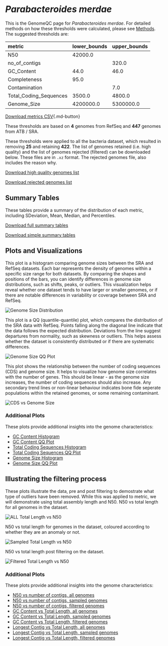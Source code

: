 # *Parabacteroides merdae*

This is the GenomeQC page for *Parabacteroides merdae*. For detailed methods on how these thresholds were calculated, please see [Methods](../../methods.md).
The suggested thresholds are: 

| metric                 | lower_bounds   | upper_bounds   |
|:-----------------------|:---------------|:---------------|
| N50                    | 42000.0        |                |
| no_of_contigs          |                | 320.0          |
| GC_Content             | 44.0           | 46.0           |
| Completeness           | 95.0           |                |
| Contamination          |                | 7.0            |
| Total_Coding_Sequences | 3500.0         | 4800.0         |
| Genome_Size            | 4200000.0      | 5300000.0      |

[Download metrics CSV](Parabacteroides_merdae_metrics.csv){.md-button}


These thresholds are based on **4** genomes from RefSeq and **447** genomes from ATB / SRA.

These thresholds were applied to all the bacteria dataset, which resulted in removing **25** and retaining **422**.
The list of genomes retained (i.e. high quality) and the list of genomes rejected (filtered) can be downloaded below. These files are in `.xz` format. The rejected genomes file, also includes the reason why.

[Download high quality genomes list](Parabacteroides_merdae_high_quality_genomes.csv.xz)


[Download rejected genomes list](Parabacteroides_merdae_filtered_out_genomes.csv.xz)



## Summary Tables
These tables provide a summary of the distribution of each metric, including SDeviation, Mean, Median, and Percentiles.

[Download full summary tables](summary.csv)

[Download simple summary tables](selected_summary.csv)

## Plots and Visualizations

This plot is a histogram comparing genome sizes between the SRA and RefSeq datasets. Each bar represents the density of genomes within a specific size range for both datasets. By comparing the shapes and positions of the bars, you can identify differences in genome size distributions, such as shifts, peaks, or outliers. This visualization helps reveal whether one dataset tends to have larger or smaller genomes, or if there are notable differences in variability or coverage between SRA and RefSeq.

![Genome Size Distribution](Genome_Size_refseq_histogram_kde.png)

This plot is a QQ (quantile-quantile) plot, which compares the distribution of the SRA data with RefSeq. Points falling along the diagonal line indicate that the data follows the expected distribution. Deviations from the line suggest departures from normality, such as skewness or outliers. This helps assess whether the dataset is consistently distributed or if there are systematic differences.

![Genome Size QQ Plot](Genome_Size_refseq_qqplot.png)

This plot shows the relationship between the number of coding sequences (CDS) and genome size. It helps to visualize how genome size correlates with the number of genes. This should be linear - as the genome size increases, the number of coding sequences should also increase. Any secondary trend lines or non-linear behaviour indicates bone fide seperate populations within the retained genomes, or some remaining contaminant. 

![CDS vs Genome Size](Parabacteroides_merdae_CDS_vs_Genome_Size.png)

### Additional Plots

These plots provide additional insights into the genome characteristics:

- [GC Content Histogram](GC_Content_refseq_histogram_kde.png)
- [GC Content QQ Plot](GC_Content_refseq_qqplot.png)
- [Total Coding Sequences Histogram](Total_Coding_Sequences_refseq_histogram_kde.png)
- [Total Coding Sequences QQ Plot](Total_Coding_Sequences_refseq_qqplot.png)
- [Genome Size Histogram](Genome_Size_refseq_histogram_kde.png)
- [Genome Size QQ Plot](Genome_Size_refseq_qqplot.png)
## Illustrating the filtering process
These plots illustrate the data, pre and post filtering to demostrate what type of outliers have been removed. While this was applied to metric, we will demonstrate using total assembly length and N50.
N50 vs total length for all genomes in the dataset.

![ALL Total Length vs N50](Parabacteroides_merdae_all_total_length_N50.png)

N50 vs total length for genomes in the dataset, coloured according to whether they are an anomaly or not.

![Sampled Total Length vs N50](Parabacteroides_merdae_sample_total_length_N50.png)

N50 vs total length post filtering on the dataset.

![Filtered Total Length vs N50](Parabacteroides_merdae_filt_total_length_N50.png)

### Additional Plots

These plots provide additional insights into the genome characteristics:

- [N50 vs number of contigs, all genomes](Parabacteroides_merdae_all_N50_number.png)
- [N50 vs number of contigs, sampled genomes](Parabacteroides_merdae_sample_N50_number.png)
- [N50 vs number of contigs, filtered genomes](Parabacteroides_merdae_filt_N50_number.png)
- [GC Content vs Total Length, all genomes](Parabacteroides_merdae_all_total_length_GC_Content.png)
- [GC Content vs Total Length, sampled genomes](Parabacteroides_merdae_sample_total_length_GC_Content.png)
- [GC Content vs Total Length, filtered genomes](Parabacteroides_merdae_filt_total_length_GC_Content.png)
- [Longest Contig vs Total Length, all genomes](Parabacteroides_merdae_all_total_length_longest.png)
- [Longest Contig vs Total Length, sampled genomes](Parabacteroides_merdae_sample_total_length_longest.png)
- [Longest Contig vs Total Length, filtered genomes](Parabacteroides_merdae_filt_total_length_longest.png)
